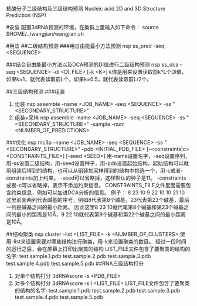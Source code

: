 核酸分子二级结构及三级结构预测
Nucleic acid 2D and 3D Structure Prediction (NSP)

#安装
配置3dRNA预测的环境，在集群上里输入如下命令：
source $HOME/../wangjian/wangjian.sh

#用法
##二级结构预测
###用自由能最小方法预测
nsp ss_pred -seq \<SEQUENCE\>

###结合自由能最小方法以及DCA预测的DI值进行二级结构预测
nsp ss_dca -seq \<SEQUENCE\> -di \<DI_FILE\> [-k \<K\>]
k值是用来设置读取前k*L个DI值，如果k=1，就代表读取前L个，如果k=0.5，就代表读取前L/2个。

##三级结构预测
###组装
1. 组装
nsp assemble -name \<JOB_NAME\> -seq \<SEQUENCE\> -ss "\<SECONDARY_STRUCTURE\>"
2. 组装+采样
nsp assemble -name \<JOB_NAME\> -seq \<SEQUENCE\> -ss "\<SECONDARY_STRUCTURE\>" -sample -num \<NUMBER_OF_PREDICTIONS\>

###优化
nsp mc3p -name \<JOB_NAME\> -seq \<SEQUENCE\> -ss "\<SECONDARY_STRUCTURE\>" -pdb \<INITIAL_PDB_FILE\> [-\<constraints|c\> \<CONSTRAINTS_FILE\>] [-seed \<SEED\>]
用-name设置名字，-seq设置序列，用-ss设置二级结构，用-seed设置种子，用-pdb设置起始结构，起始结构可以就用组装后得到的结构，也可以从组装加采样得到的结构中挑选一个，用-c或者-constraints加上约束。
-seed可以省略掉，这样默认的种子是11。
-constraints或者-c可以省略掉，表示不添加约束信息。
CONSTRAINTS_FILE文件里面需要包含约束信息，例如可以加进DCA分析的信息。
例子：
    8 23 10
    9 22 10
    10 21 10
这里前面两列代表碱基的序号，例如8代表第8个碱基，23代表第23个碱基，最后一列是碱基之间的最小距离。
因此这里8 23 10就代笔第8个碱基和第23个碱基之间的最小的距离是10Å，9 22 10就代表第9个碱基和第22个碱基之间的最小距离是10Å。

##结构聚类
nsp cluster -list \<LIST_FILE\> -k \<NUMBER_OF_CLUSTERS\>
使用-list来设置需要对哪些结构进行聚类，用-k来设置聚类的数目。
经过一段时间的运行之后，会在屏幕上打印出聚类的结构
LIST_FILE文件包含了要聚类的结构的名字:
    test.sample.1.pdb
    test.sample.2.pdb
    test.sample.3.pdb
    test.sample.4.pdb
    test.sample.5.pdb
##RNA三级结构打分
1. 对单个结构打分
3dRNAscore -s \<PDB_FILE\>
2. 对多个结构打分
3dRNAscore -s:l \<LIST_FILE\>
LIST_FILE文件包含了要聚类的结构的名字:
    test.sample.1.pdb
    test.sample.2.pdb
    test.sample.3.pdb
    test.sample.4.pdb
    test.sample.5.pdb


